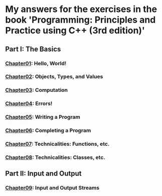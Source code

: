 # My answers for the exercises in the book 'Programming: Principles and Practice using C++ (3rd edition)'

## Part I: The Basics
### [Chapter01](Chapter01/): Hello, World!
### [Chapter02](Chapter02/): Objects, Types, and Values
### [Chapter03](Chapter03/): Computation
### [Chapter04](Chapter04/): Errors!
### [Chapter05](Chapter05/): Writing a Program
### [Chapter06](Chapter06/): Completing a Program
### [Chapter07](Chapter07/): Technicalities: Functions, etc.
### [Chapter08](Chapter08/): Technicalities: Classes, etc.

## Part II: Input and Output
### [Chapter09](Chapter09/): Input and Output Streams
